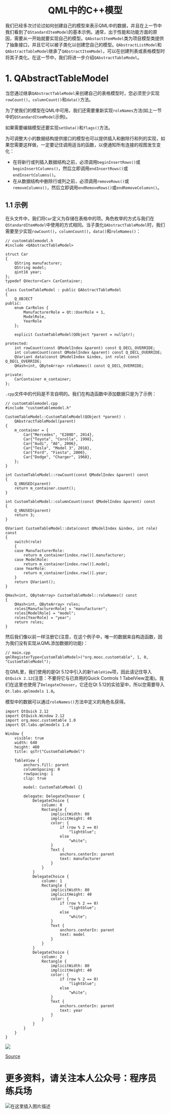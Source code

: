 # <center>QML中的C++模型<center>

我们已经多次讨论过如何创建自己的模型来表示QML中的数据，并且在上一节中我们看到了`QStandardItemModel`的基本示例。通常，出于性能和功能方面的原因，需要从一开始就要实现自己的模型。`QAbstactItemModel`类为项目模型类提供了抽象接口，并且它可以被子类化以创建您自己的模型。`QAbstractListModel`和`QAbstractTableModel`继承了`QAbstractItemModel`，可以在创建列表或表格模型时将其子类化。在这一节中，我们将进一步介绍`QAbstractTableModel`。

# 1. QAbstractTableModel

当您通过继承`QAbstractTableModel`来创建自己的表格模型时，您必须至少实现`rowCount()`，`columnCount()`和`data()`方法。

为了使我们的模型在QML中可用，我们还需要重新实现`roleNames`方法(如上一节中的`QStandardItemModel`示例)。

如果需要编辑模型还要实现`setData()`和`flags()`方法。

为可调整大小的数据结构提供接口的模型也可以提供插入和删除行和列的实现，如果您需要这样做，一定要记住调用适当的函数，以便通知所有连接的视图发生变化：

*   在将新行或列插入数据结构之前，必须调用`beginInsertRows()`或`beginInsertColumns()`，然后立即调用`endInsertRows()`或`endInsertColumns()`。
*   在从数据结构中删除行或列之前，必须调用`removeRows()`或`removeColumns()`，然后立即调用`endRemoveRows()`或`endRemoveColumsn()`。

## 1.1 示例

在头文件中，我们将`Car`定义为存储在表格中的项。角色枚举的方式与我们在`QStandardItemModel`中使用的方式相同。当子类化`QAbstractTableModel`时，我们需要至少实现`rowCount()`，`columnCount()`，`data()`和`roleNames()`：

    // customtablemodel.h
    #include <QAbstractTableModel>
    
    struct Car
    {
        QString manufacturer;
        QString model;
        qint16 year;
    };
    typedef QVector<Car> CarContainer;
    
    class CustomTableModel : public QAbstractTableModel
    {
        Q_OBJECT
    public:
        enum CarRoles {
            ManufacturerRole = Qt::UserRole + 1,
            ModelRole,
            YearRole
        };
    
        explicit CustomTableModel(QObject *parent = nullptr);
    
    protected:
        int rowCount(const QModelIndex &parent) const Q_DECL_OVERRIDE;
        int columnCount(const QModelIndex &parent) const Q_DECL_OVERRIDE;
        QVariant data(const QModelIndex &index, int role) const Q_DECL_OVERRIDE;
        QHash<int, QByteArray> roleNames() const Q_DECL_OVERRIDE;
    
    private:
        CarContainer m_container;
    };
    
`.cpp`文件中的代码是不言自明的。我们在构造函数中添加数据只是为了示例：
    
    // customtablemodel.cpp
    #include "customtablemodel.h"
    
    CustomTableModel::CustomTableModel(QObject *parent) :
        QAbstractTableModel(parent)
    {
        m_container = {
            Car{"Mercedes", "E200D", 2014},
            Car{"Toyota", "Corolla", 1998},
            Car{"Audi", "A6", 2006},
            Car{"Tesla", "Model 3", 2018},
            Car{"Ford", "Fiesta", 2000},
            Car{"Dodge", "Charger", 1968},
        };
    }
    
    int CustomTableModel::rowCount(const QModelIndex &parent) const
    {
        Q_UNUSED(parent)
        return m_container.count();
    }
    
    int CustomTableModel::columnCount(const QModelIndex &parent) const
    {
        Q_UNUSED(parent)
        return 3;
    }
    
    QVariant CustomTableModel::data(const QModelIndex &index, int role) const
    {
        switch(role)
        {
        case ManufacturerRole:
            return m_container[index.row()].manufacturer;
        case ModelRole:
            return m_container[index.row()].model;
        case YearRole:
            return m_container[index.row()].year;
        }
        return QVariant();
    }
    
    QHash<int, QByteArray> CustomTableModel::roleNames() const
    {
        QHash<int, QByteArray> roles;
        roles[ManufacturerRole] = "manufacturer";
        roles[ModelRole] = "model";
        roles[YearRole] = "year";
        return roles;
    }

然后我们像以前一样注册它(注意，在这个例子中，唯一的数据来自构造函数，因为我们没有实现从QML添加数据的功能)：

    // main.cpp
    qmlRegisterType<CustomTableModel>("org.mooc.customtable", 1, 0, "CustomTableModel");

在QML里，我们使用的是Qt 5.12中引入的新`TableView`项，因此请记住导入`QtQuick 2.12`(注意：不要将它与已弃用的Quick Controls 1 TabelView混淆)。我们在这里也使用了`DelegateChooser`，它还在Qt 5.12的实验室中，所以您需要导入`Qt.labs.qmlmodels 1.0`。

模型中的数据可以通过`roleNames()`方法中定义的角色名获得。

    import QtQuick 2.12
    import QtQuick.Window 2.12
    import org.mooc.customtable 1.0
    import Qt.labs.qmlmodels 1.0
    
    Window {
        visible: true
        width: 640
        height: 480
        title: qsTr("CustomTableModel")
    
        TableView {
            anchors.fill: parent
            columnSpacing: 0
            rowSpacing: 1
            clip: true
    
            model: CustomTableModel {}
    
            delegate: DelegateChooser {
                DelegateChoice {
                    column: 0
                    Rectangle {
                        implicitWidth: 80
                        implicitHeight: 40
                        color: {
                            if (row % 2 == 0)
                                "lightblue";
                            else
                                "white";
                        }
                        Text {
                            anchors.centerIn: parent
                            text: manufacturer
                        }
                    }
                }
                DelegateChoice {
                    column: 1
                    Rectangle {
                        implicitWidth: 80
                        implicitHeight: 40
                        color: {
                            if (row % 2 == 0)
                                "lightblue";
                            else
                                "white";
                        }
                        Text {
                            anchors.centerIn: parent
                            text: model
                        }
                    }
                }
                DelegateChoice {
                    column: 2
                    Rectangle {
                        implicitWidth: 80
                        implicitHeight: 40
                        color: {
                            if (row % 2 == 0)
                                "lightblue";
                            else
                                "white";
                        }
                        Text {
                            anchors.centerIn: parent
                            text: year
                        }
                    }
                }
            }
        }
    }

![](https://materiaalit.github.io/qt-mooc/img/part-5/tableview-984ecab9.png)

[Source](https://materiaalit.github.io/qt-mooc/part5/)

# 更多资料，请关注本人公众号：**程序员练兵场**
![在这里插入图片描述](img/公众号.png)
